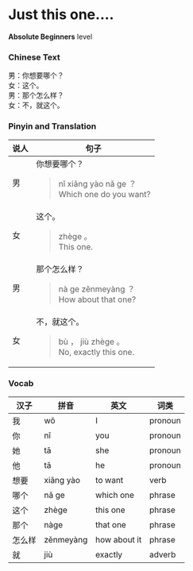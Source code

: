 # Just this one....
**Absolute Beginners** level
### Chinese Text
男：你想要哪个？<br />女：这个。<br />男：那个怎么样？<br />女：不，就这个。

### Pinyin and Translation
|说人|句子|
|----|----|
|男|你想要哪个？<blockquote>nǐ xiǎng yào nǎ ge ？<br />Which one do you want?</blockquote>|
|女|这个。<blockquote>zhège 。<br />This one.</blockquote>|
|男|那个怎么样？<blockquote>nà ge zěnmeyàng ？<br />How about that one?</blockquote>|
|女|不，就这个。<blockquote>bù ， jiù zhège 。<br />No, exactly this one.</blockquote>|
### Vocab
|汉子|拼音|英文|词类|
|----|----|----|----|
|我|wǒ|I|pronoun|
|你|nǐ|you|pronoun|
|她|tā|she|pronoun|
|他|tā|he|pronoun|
|想要|xiǎng yào|to want|verb|
|哪个|nǎ ge|which one|phrase|
|这个|zhège|this one|phrase|
|那个|nàge|that one|phrase|
|怎么样|zěnmeyàng|how about it|phrase|
|就|jiù|exactly|adverb|